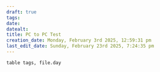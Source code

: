 ```yaml
---
draft: true
tags:
date: 
datealt:
title: PC to PC Test
creation_date: Monday, February 3rd 2025, 12:59:31 pm
last_edit_date: Sunday, February 23rd 2025, 7:24:35 pm
---
```

```dataview
table tags, file.day
```
